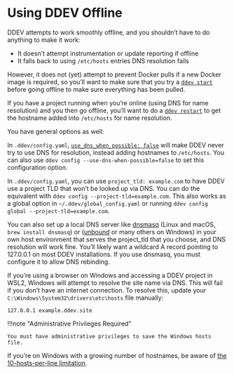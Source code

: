 # Using DDEV Offline

DDEV attempts to work smoothly offline, and you shouldn’t have to do anything to make it work:

* It doesn’t attempt instrumentation or update reporting if offline
* It falls back to using `/etc/hosts` entries DNS resolution fails

However, it does not (yet) attempt to prevent Docker pulls if a new Docker image is required, so you’ll want to make sure that you try a [`ddev start`](../basics/commands.md#start) before going offline to make sure everything has been pulled.

If you have a project running when you’re online (using DNS for name resolution) and you then go offline, you’ll want to do a [`ddev restart`](../basics/commands.md#restart) to get the hostname added into `/etc/hosts` for name resolution.

You have general options as well:

In `.ddev/config.yaml`, [`use_dns_when_possible: false`](../configuration/config_yaml.md#use_dns_when_possible) will make DDEV never try to use DNS for resolution, instead adding hostnames to `/etc/hosts`. You can also use `ddev config --use-dns-when-possible=false` to set this configuration option.

In `.ddev/config.yaml`, you can use `project_tld: example.com` to have DDEV use a project TLD that won’t be looked up via DNS. You can do the equivalent with `ddev config --project-tld=example.com`. This also works as a global option in `~/.ddev/global_config.yaml` or running `ddev config global --project-tld=example.com`.

You can also set up a local DNS server like [dnsmasq](https://dnsmasq.org) (Linux and macOS, `brew install dnsmasq`) or ([unbound](https://github.com/NLnetLabs/unbound) or many others on Windows) in your own host environment that serves the project_tld that you choose, and DNS resolution will work fine. You’ll likely want a wildcard A record pointing to 127.0.0.1 on most DDEV installations. If you use dnsmasq, you must configure it to allow DNS rebinding.

If you’re using a browser on Windows and accessing a DDEV project in WSL2, Windows will attempt to resolve the site name via DNS. This will fail if you don’t have an internet connection. To resolve this, update your `C:\Windows\System32\drivers\etc\hosts` file manually:

```
127.0.0.1 example.ddev.site
```

!!!note "Administrative Privileges Required"

    You must have administrative privileges to save the Windows hosts file.

If you’re on Windows with a growing number of hostnames, be aware of [the 10-hosts-per-line limitation](../basics/troubleshooting.md#windows-hosts-file-limited-to-10-hosts-per-line).
